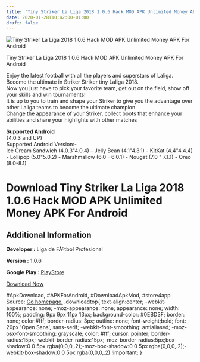 ```yaml
---
title: 'Tiny Striker La Liga 2018 1.0.6 Hack MOD APK Unlimited Money APK For Android'
date: 2020-01-28T10:42:00+01:00
draft: false
---
```


![Tiny Striker La Liga 2018 1.0.6 Hack MOD APK Unlimited Money APK For Android](https://i1.wp.com/apkhome.net/wp-content/uploads/2018/06/Tiny-Striker-La-Liga-2018-1.0.6.png "Tiny Striker La Liga 2018 1.0.6 Hack MOD APK Unlimited Money APK For Android")

  

Tiny Striker La Liga 2018 1.0.6 Hack MOD APK Unlimited Money APK For Android

Enjoy the latest football with all the players and superstars of Laliga. Become the ultimate in Striker Striker tiny Laliga 2018.  
Now you just have to pick your favorite team, get out on the field, show off your skills and win tournaments!  
It is up to you to train and shape your Striker to give you the advantage over other Laliga teams to become the ultimate champion  
Change the appearance of your Striker, collect boots that enhance your abilities and share your highlights with other matches

**Supported Android**  
{4.0.3 and UP}  
Supported Android Version:-  
Ice Cream Sandwich (4.0.3"4.0.4) - Jelly Bean (4.1"4.3.1) - KitKat (4.4"4.4.4) - Lollipop (5.0"5.0.2) - Marshmallow (6.0 - 6.0.1) - Nougat (7.0 " 7.1.1) - Oreo (8.0-8.1)

Download Tiny Striker La Liga 2018 1.0.6 Hack MOD APK Unlimited Money APK For Android
=====================================================================================

Additional Information
----------------------

**Developer :** Liga de FÃºtbol Profesional

**Version :** 1.0.6

**Google Play :** [PlayStore](https://play.google.com/store/apps/details?id=com.fatfish.laligatinystriker)

  

[Download Now](https://store4app.co/post/tiny-striker-la-liga-2018-1-0-6-hack-mod-apk-unlimited-money-apk-for-android_1573671390)

  
#ApkDownload, #APKForAndroid, #DownloadApkMod, #store4app  
Source: [Go homepage.](https://store4app.co/post/tiny-striker-la-liga-2018-1-0-6-hack-mod-apk-unlimited-money-apk-for-android_1573671390) .downloadtop{ text-align:center; -webkit-appearance: none; -moz-appearance: none; appearance: none; width: 100%; padding: 9px 9px 11px 13px; background-color: #0EBD3F; border: none; color:#fff; border-radius: 3px; outline: none; font-weight;bold; font: 20px 'Open Sans', sans-serif; -webkit-font-smoothing: antialiased; -moz-osx-font-smoothing: grayscale; color: #fff; cursor: pointer; border-radius:15px;-webkit-border-radius:15px;-moz-border-radius:5px;box-shadow:0 0 5px rgba(0,0,0,.2);-moz-box-shadow:0 0 5px rgba(0,0,0,.2);-webkit-box-shadow:0 0 5px rgba(0,0,0,.2) !important; }